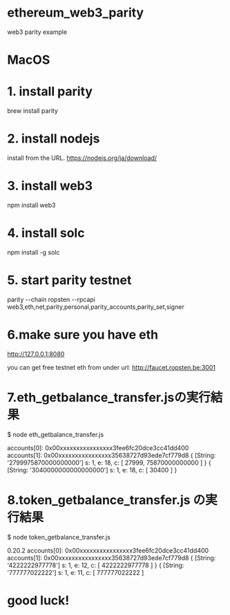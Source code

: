 # ethereum_web3_parity
web3 parity example

# MacOS

# 1. install parity
brew install parity

# 2. install nodejs
install from the URL.
https://nodejs.org/ja/download/

# 3. install web3
npm install web3

# 4. install solc
npm install -g solc

# 5. start parity testnet
parity --chain ropsten --rpcapi web3,eth,net,parity,personal,parity_accounts,parity_set,signer

# 6.make sure you have eth
http://127.0.0.1:8080

you can get free testnet eth from under url:
http://faucet.ropsten.be:3001

# 7.eth_getbalance_transfer.jsの実行結果
$ node eth_getbalance_transfer.js

accounts[0]: 0x00xxxxxxxxxxxxxxxx3fee6fc20dce3cc41dd400
accounts[1]: 0x00xxxxxxxxxxxxxxxx35638727d93ede7cf779d8
{ [String: '2799975870000000000'] s: 1, e: 18, c: [ 27999, 75870000000000 ] }
{ [String: '3040000000000000000'] s: 1, e: 18, c: [ 30400 ] }

# 8.token_getbalance_transfer.js の実行結果
$ node token_getbalance_transfer.js

0.20.2
accounts[0]: 0x00xxxxxxxxxxxxxxxx3fee6fc20dce3cc41dd400
accounts[1]: 0x00xxxxxxxxxxxxxxxx35638727d93ede7cf779d8
{ [String: '4222222977778'] s: 1, e: 12, c: [ 4222222977778 ] }
{ [String: '777777022222'] s: 1, e: 11, c: [ 777777022222 ]

# good luck!
